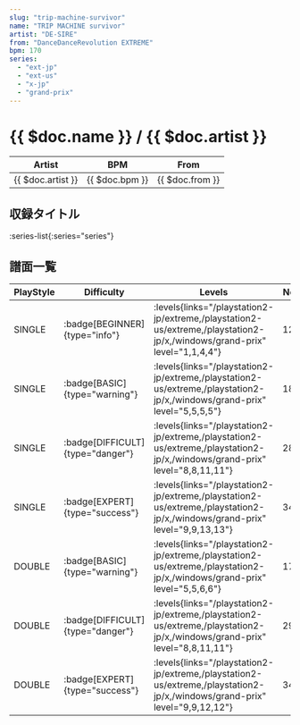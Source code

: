 ```yaml
---
slug: "trip-machine-survivor"
name: "TRIP MACHINE survivor"
artist: "DE-SIRE"
from: "DanceDanceRevolution EXTREME"
bpm: 170
series:
  - "ext-jp"
  - "ext-us"
  - "x-jp"
  - "grand-prix"
---
```


# {{ $doc.name }} / {{ $doc.artist }}

|Artist|BPM|From|
|------|---|----|
|{{ $doc.artist }}|{{ $doc.bpm }}|{{ $doc.from }}|

## 収録タイトル

:series-list{:series="series"}

## 譜面一覧

|PlayStyle|Difficulty|Levels|Notes|Movie|
|---------|----------|------|-----|-----|
|SINGLE| :badge[BEGINNER]{type="info"}| :levels{links="/playstation2-jp/extreme,/playstation2-us/extreme,/playstation2-jp/x,/windows/grand-prix" level="1,1,4,4"}|121/0||
|SINGLE| :badge[BASIC]{type="warning"}| :levels{links="/playstation2-jp/extreme,/playstation2-us/extreme,/playstation2-jp/x,/windows/grand-prix" level="5,5,5,5"}|184/2||
|SINGLE| :badge[DIFFICULT]{type="danger"}| :levels{links="/playstation2-jp/extreme,/playstation2-us/extreme,/playstation2-jp/x,/windows/grand-prix" level="8,8,11,11"}|289/2||
|SINGLE| :badge[EXPERT]{type="success"}| :levels{links="/playstation2-jp/extreme,/playstation2-us/extreme,/playstation2-jp/x,/windows/grand-prix" level="9,9,13,13"}|347/2||
|DOUBLE| :badge[BASIC]{type="warning"}| :levels{links="/playstation2-jp/extreme,/playstation2-us/extreme,/playstation2-jp/x,/windows/grand-prix" level="5,5,6,6"}|174/2||
|DOUBLE| :badge[DIFFICULT]{type="danger"}| :levels{links="/playstation2-jp/extreme,/playstation2-us/extreme,/playstation2-jp/x,/windows/grand-prix" level="8,8,11,11"}|296/2||
|DOUBLE| :badge[EXPERT]{type="success"}| :levels{links="/playstation2-jp/extreme,/playstation2-us/extreme,/playstation2-jp/x,/windows/grand-prix" level="9,9,12,12"}|347/1||
